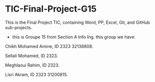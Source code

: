 # TIC-Final-Project-G15
This is the Final Project TIC, containing Word, PP, Excel, Git, and GitHub sub-projects. 

- this is Groupe 15 from Section A Info Ing. 
this group we have:

Chikh Mohamed Amine, ID 2323 32138808.

Sellali Mohamed, ID 2323.

Meghlaoui Rahim, ID 2323.

Lisri Akram, ID 2323 31200815.
